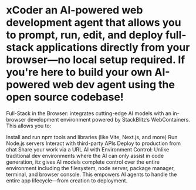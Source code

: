 # xCoder an AI-powered web development agent that allows you to prompt, run, edit, and deploy full-stack applications directly from your browser—no local setup required. If you're here to build your own AI-powered web dev agent using the  open source codebase!

Full-Stack in the Browser:  integrates cutting-edge AI models with an in-browser development environment powered by StackBlitz’s WebContainers. This allows you to:

Install and run npm tools and libraries (like Vite, Next.js, and more)
Run Node.js servers
Interact with third-party APIs
Deploy to production from chat
Share your work via a URL
AI with Environment Control: Unlike traditional dev environments where the AI can only assist in code generation, itz gives AI models complete control over the entire environment including the filesystem, node server, package manager, terminal, and browser console. This empowers AI agents to handle the entire app lifecycle—from creation to deployment.

